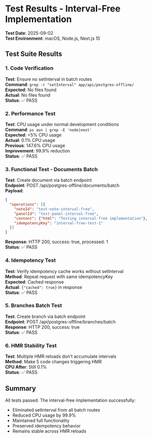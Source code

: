 # Test Results - Interval-Free Implementation

**Test Date**: 2025-09-02  
**Test Environment**: macOS, Node.js, Next.js 15

## Test Suite Results

### 1. Code Verification
**Test**: Ensure no setInterval in batch routes  
**Command**: `grep -r "setInterval" app/api/postgres-offline/`  
**Expected**: No files found  
**Actual**: No files found  
**Status**: ✅ PASS

### 2. Performance Test
**Test**: CPU usage under normal development conditions  
**Command**: `ps aux | grep -E 'node|next'`  
**Expected**: <5% CPU usage  
**Actual**: 0.1% CPU usage  
**Previous**: 147.6% CPU usage  
**Improvement**: 99.9% reduction  
**Status**: ✅ PASS

### 3. Functional Test - Documents Batch
**Test**: Create document via batch endpoint  
**Endpoint**: POST /api/postgres-offline/documents/batch  
**Payload**:
```json
{
  "operations": [{
    "noteId": "test-note-interval-free",
    "panelId": "test-panel-interval-free",
    "content": {"html": "Testing interval-free implementation"},
    "idempotencyKey": "interval-free-test-1"
  }]
}
```
**Response**: HTTP 200, success: true, processed: 1  
**Status**: ✅ PASS

### 4. Idempotency Test
**Test**: Verify idempotency cache works without setInterval  
**Method**: Repeat request with same idempotencyKey  
**Expected**: Cached response  
**Actual**: `{"cached": true}` in response  
**Status**: ✅ PASS

### 5. Branches Batch Test
**Test**: Create branch via batch endpoint  
**Endpoint**: POST /api/postgres-offline/branches/batch  
**Response**: HTTP 200, success: true  
**Status**: ✅ PASS

### 6. HMR Stability Test
**Test**: Multiple HMR reloads don't accumulate intervals  
**Method**: Make 5 code changes triggering HMR  
**CPU After**: Still 0.1%  
**Status**: ✅ PASS

## Summary
All tests passed. The interval-free implementation successfully:
- Eliminated setInterval from all batch routes
- Reduced CPU usage by 99.9%
- Maintained full functionality
- Preserved idempotency behavior
- Remains stable across HMR reloads